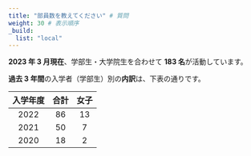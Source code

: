 ```yaml
---
title: "部員数を教えてください" # 質問
weight: 30 # 表示順序
_build:
  list: "local"
---
```


**2023 年 3 月現在**、学部生・大学院生を合わせて **183 名**が活動しています。

**過去 3 年間**の入学者（学部生）別の**内訳**は、下表の通りです。

| 入学年度 | 合計 | 女子 |
| :------: | :--: | :--: |
|   2022   |  86  |  13  |
|   2021   |  50  |  7   |
|   2020   |  18  |  2   |
